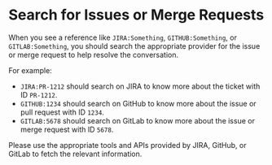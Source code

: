 # Search for Issues or Merge Requests

When you see a reference like `JIRA:Something`, `GITHUB:Something`, or `GITLAB:Something`, you should search the appropriate provider for the issue or merge request to help resolve the conversation. 

For example:
- `JIRA:PR-1212` should search on JIRA to know more about the ticket with ID `PR-1212`.
- `GITHUB:1234` should search on GitHub to know more about the issue or pull request with ID `1234`.
- `GITLAB:5678` should search on GitLab to know more about the issue or merge request with ID `5678`.

Please use the appropriate tools and APIs provided by JIRA, GitHub, or GitLab to fetch the relevant information.
